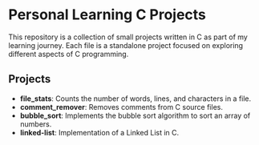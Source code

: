 # Personal Learning C Projects

This repository is a collection of small projects written in C as part of my learning journey. Each file is a standalone project focused on exploring different aspects of C programming.

## Projects

- **file_stats**: Counts the number of words, lines, and characters in a file.
- **comment_remover**: Removes comments from C source files.
- **bubble_sort**: Implements the bubble sort algorithm to sort an array of numbers.
- **linked-list**: Implementation of a Linked List in C.
